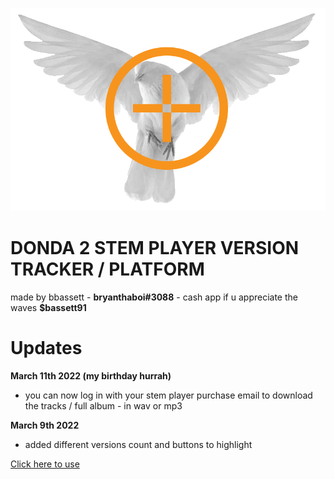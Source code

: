 ![DONDA 2 STEM PLAYER VERSION TRACKER / PLATFORM LOGO](/stemplayerplatform.png "DONDA 2 STEM PLAYER VERSION TRACKER / PLATFORM LOGO")
# DONDA 2 STEM PLAYER VERSION TRACKER / PLATFORM
 
 made by bbassett - **bryanthaboi#3088** - cash app if u appreciate the waves **$bassett91**


# Updates

**March 11th 2022 (my birthday hurrah)**
- you can now log in with your stem player purchase email to download the tracks / full album - in wav or mp3

**March 9th 2022**
- added different versions count and buttons to highlight

[Click here to use](https://bryanbassett.github.io/donda2tracks/)
